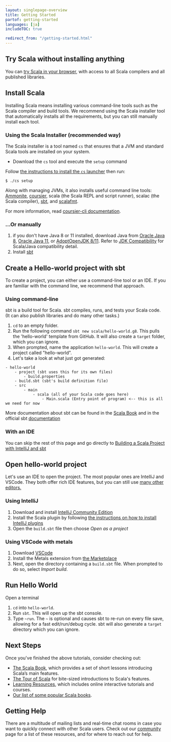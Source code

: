 ```yaml
---
layout: singlepage-overview
title: Getting Started
partof: getting-started
languages: [ja]
includeTOC: true

redirect_from: "/getting-started.html"
---
```

## Try Scala without installing anything 
You can [try Scala in your browser](https://scastie.scala-lang.org/MHc7C9iiTbGfeSAvg8CKAA), with access to all Scala compilers and 
all published libraries.

##  Install Scala
Installing Scala means installing various command-line tools such as the Scala compiler and build tools.
We recommend using the Scala installer tool that automatically installs all the requirements, but you can still manually install each tool.

### Using the Scala Installer (recommended way)
The Scala installer is a tool named `cs` that ensures that a JVM and standard Scala tools are installed on your system.  

* Download the `cs` tool and execute the `setup` command

<div class="main-download">
    <div id="download-step-one">
        <p>Follow <a href="https://get-coursier.io/docs/cli-installation.html#native-launcher" target="_blank">the instructions to install the <code>cs</code> launcher</a> then run:</p>
        <p><code>$ ./cs setup</code></p>
    </div>
</div>


Along with managing JVMs, it also installs useful command line tools: 
[Ammonite](https://ammonite.io/), 
[coursier](https://get-coursier.io/), 
scala (the Scala REPL and script runner),
scalac (the Scala compiler), 
[sbt](https://www.scala-sbt.org/), and
[scalafmt](https://scalameta.org/scalafmt/).

For more information, read [coursier-cli documentation](https://get-coursier.io/docs/cli-overview).

### ...Or manually
1. if you don't have Java 8 or 11 installed, download 
Java from [Oracle Java 8](https://www.oracle.com/java/technologies/javase-jdk8-downloads.html), [Oracle Java 11](https://www.oracle.com/java/technologies/javase-jdk11-downloads.html), 
or [AdoptOpenJDK 8/11](https://adoptopenjdk.net/). Refer to [JDK Compatibility](/overviews/jdk-compatibility/overview.html) for Scala/Java compatibility detail.
1. Install [sbt](https://www.scala-sbt.org/download.html)

## Create a Hello-world project with sbt
To create a project, you can either use a command-line tool or an IDE. 
If you are familiar with the command line, we recommend that approach.

### Using command-line
sbt is a build tool for Scala. sbt compiles, runs, 
and tests your Scala code. (It can also publish libraries and do many other tasks.)

1. `cd` to an empty folder.
1. Run the following command `sbt new scala/hello-world.g8`.
This pulls the 'hello-world' template from GitHub.
It will also create a `target` folder, which you can ignore.
1. When prompted, name the application `hello-world`. This will
create a project called "hello-world".
1. Let's take a look at what just got generated:

```
- hello-world
    - project (sbt uses this for its own files)
        - build.properties
    - build.sbt (sbt's build definition file)
    - src
        - main
            - scala (all of your Scala code goes here)
                - Main.scala (Entry point of program) <-- this is all we need for now
```

More documentation about sbt can be found in the [Scala Book](/overviews/scala-book/scala-build-tool-sbt.html) 
and in the official sbt [documentation](https://www.scala-sbt.org/1.x/docs/index.html)

### With an IDE
You can skip the rest of this page and go directly to [Building a Scala Project with IntelliJ and sbt](/getting-started/intellij-track/building-a-scala-project-with-intellij-and-sbt.html#next-steps)


## Open hello-world project
Let's use an IDE to open the project. The most popular ones are IntelliJ and VSCode. 
They both offer rich IDE features, but you can still use [many other editors.](https://scalameta.org/metals/docs/editors/overview.html)
### Using IntelliJ
1. Download and install [IntelliJ Community Edition](https://www.jetbrains.com/idea/download/)
1. Install the Scala plugin by following [the instructions on how to install IntelliJ plugins](https://www.jetbrains.com/help/idea/managing-plugins.html)
1. Open the `build.sbt` file then choose *Open as a project*

### Using VSCode with metals 
1. Download [VSCode](https://code.visualstudio.com/Download)
1. Install the Metals extension from [the Marketplace](https://marketplace.visualstudio.com/items?itemName=scalameta.metals)
1. Next, open the directory containing a `build.sbt` file. When prompted to do so, select *Import build*.

## Run Hello World
Open a terminal
1. `cd` into `hello-world`.
1. Run `sbt`. This will open up the sbt console.
1. Type `~run`. The `~` is optional and causes sbt to re-run on every file save,
allowing for a fast edit/run/debug cycle. sbt will also generate a `target` directory
which you can ignore.


## Next Steps
Once you've finished the above tutorials, consider checking out:

* [The Scala Book](/overviews/scala-book/introduction.html), which provides a set of short lessons introducing Scala’s main features.
* [The Tour of Scala](/tour/tour-of-scala.html) for bite-sized introductions to Scala's features.
* [Learning Resources](/learn.html), which includes online interactive tutorials and courses.
* [Our list of some popular Scala books](/books.html).

## Getting Help
There are a multitude of mailing lists and real-time chat rooms in case you want to quickly connect with other Scala users. Check out our [community](https://scala-lang.org/community/) page for a list of these resources, and for where to reach out for help.

<!-- Hidden elements whose content are used to provide OS-specific download instructions.
 -- This is handled in `resources/js/functions.js`.
 --> 
<div style="display:none" id="stepOne-linux">
       <code class="hljs">$ curl -Lo cs https://git.io/coursier-cli-linux && chmod +x cs && ./cs setup </code> <br>
</div>
 
<div style="display:none" id="stepOne-unix">
    <p>Follow <a href="https://get-coursier.io/docs/cli-overview.html#install-native-launcher" target="_blank">the instructions to install the <code>cs</code> launcher</a> then run:</p>
    <p><code>$ ./cs setup</code></p>
</div>
 
<div style="display:none" id="stepOne-osx">
    <div class="highlight">
        <code class="hljs">$ brew install coursier/formulas/coursier && cs setup </code> <br>
    </div>
    <p>Alternatively, if you don't use Homebrew</p>
    <div class="highlight">
        <code class="hljs">$ curl -Lo cs https://git.io/coursier-cli-macos && chmod +x cs &&  (xattr -d com.apple.quarantine cs || true) && ./cs  setup </code> <br>
    </div>
</div>
  
<div style="display:none" id="stepOne-windows">
    <p>Download and execute <a href="https://git.io/coursier-cli-windows-exe">the Scala installer for Windows</a> based on coursier</p>
</div>
